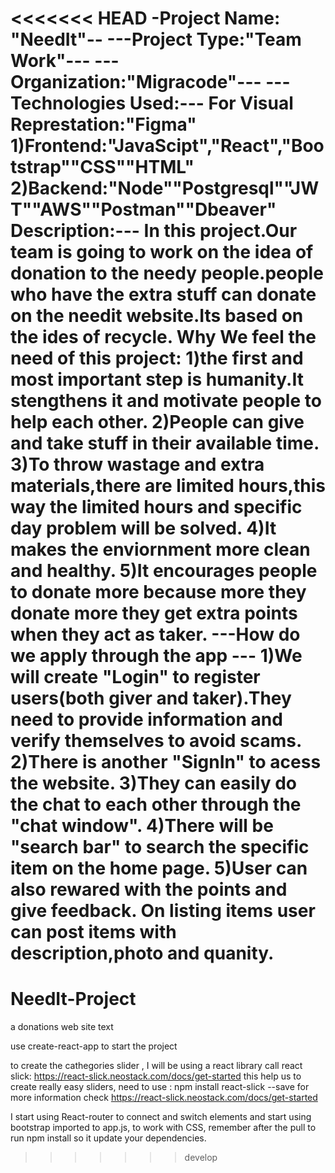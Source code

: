 <<<<<<< HEAD
-Project Name: "NeedIt"--
---Project Type:"Team Work"---
---Organization:"Migracode"---
---Technologies Used:---
For Visual Represtation:"Figma"
1)Frontend:"JavaScipt","React","Bootstrap""CSS""HTML"
2)Backend:"Node""Postgresql""JWT""AWS""Postman""Dbeaver"
Description:---
In this project.Our team is going to work on the idea of donation to the needy people.people who have the extra stuff can donate on the needit website.Its based on the ides of recycle.
Why We feel the need of this project:
1)the first and most important step is humanity.It stengthens it and motivate people to help each other.
2)People can give and take  stuff in their available time.
3)To throw wastage and extra materials,there are limited hours,this way the limited hours and specific day problem will be solved.
4)It makes the enviornment more clean and healthy.
5)It encourages people to donate more because more they donate more they get extra points when they act as taker.
---How do we apply through the app ---
1)We will create "Login" to register users(both giver and taker).They need to provide information and verify themselves to avoid scams.
2)There is another "SignIn" to acess the website.
3)They can easily do the chat to each other through the "chat window".
4)There will be "search bar" to search the specific item on the home page.
5)User can also rewared with the points and give feedback.
On listing items user can post items with description,photo and quanity.
=======
# NeedIt-Project

a donations web site
text

use create-react-app to start the project

to create the cathegories slider , I will be using a react library call react slick: https://react-slick.neostack.com/docs/get-started
this help us to create really easy sliders, need to use : npm install react-slick --save
for more information check https://react-slick.neostack.com/docs/get-started

I start using React-router to connect and switch elements and start using bootstrap imported to app.js, to work with CSS, remember after the pull to run npm install so it update your dependencies.
>>>>>>> develop
